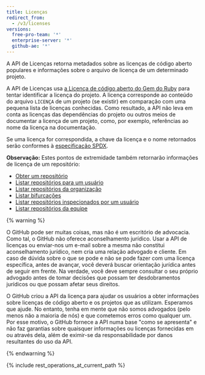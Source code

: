 ```yaml
---
title: Licenças
redirect_from:
  - /v3/licenses
versions:
  free-pro-team: '*'
  enterprise-server: '*'
  github-ae: '*'
---
```


A API de Licenças retorna metadados sobre as licenças de código aberto populares e informações sobre o arquivo de licença de um determinado projeto.

A API de Licenças usa [a Licença de código aberto do Gem do Ruby](https://github.com/benbalter/licensee) para tentar identificar a licença do projeto. A licença corresponde ao conteúdo do arquivo `LICENÇA` de um projeto (se existir) em comparação com uma pequena lista de licenças conhecidas. Como resultado, a API não leva em conta as licenças das dependências do projeto ou outros meios de documentar a licença de um projeto, como, por exemplo, referências ao nome da licença na documentação.

Se uma licença for correspondida, a chave da licença e o nome retornados serão conformes à [especificação SPDX](https://spdx.org/).

**Observação:** Estes pontos de extremidade também retornarão informações de licença de um repositório:

- [Obter um repositório](/v3/repos/#get-a-repository)
- [Listar repositórios para um usuário](/v3/repos/#list-repositories-for-a-user)
- [Listar repositórios da organização](/v3/repos/#list-organization-repositories)
- [Listar bifurcações](/rest/reference/repos#list-forks)
- [Listar repositórios inspecionados por um usuário](/rest/reference/activity#list-repositories-watched-by-a-user)
- [Listar repositórios da equipe](/v3/teams/#list-team-repositories)

{% warning %}

O GitHub pode ser muitas coisas, mas não é um escritório de advocacia. Como tal, o GitHub não oferece aconselhamento jurídico. Usar a API de licenças ou enviar-nos um e-mail sobre a mesma não constitui aconselhamento jurídico, nem cria uma relação advogado e cliente. Em caso de dúvida sobre o que se pode e não se pode fazer com uma licença específica, antes de avançar, você deverá buscar orientação jurídica antes de seguir em frente. Na verdade, você deve sempre consultar o seu próprio advogado antes de tomar decisões que possam ter desdobramentos jurídicos ou que possam afetar seus direitos.

O GitHub criou a API da licença para ajudar os usuários a obter informações sobre licenças de código aberto e os projetos que as utilizam. Esperamos que ajude. No entanto, tenha em mente que não somos advogados (pelo menos não a maioria de nós) e que cometemos erros como qualquer um. Por esse motivo, o GitHub fornece a API numa base "como se apresenta" e não faz garantias sobre quaisquer informações ou licenças fornecidas em ou através dela, além de eximir-se da responsabilidade por danos resultantes do uso da API.

{% endwarning %}

{% include rest_operations_at_current_path %}
